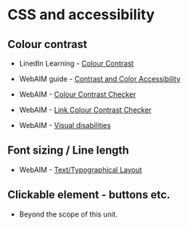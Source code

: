 # CSS and accessibility

## Colour contrast

- LinedIn Learning - [Colour Contrast](https://www.linkedin.com/learning/accessibility-for-web-design/color-contrast?u=36102708)

- WebAIM guide - [Contrast and Color Accessibility](https://webaim.org/articles/contrast/)

- WebAIM - [Colour Contrast Checker](https://webaim.org/resources/contrastchecker/)

- WebAIM - [Link Colour Contrast Checker](https://webaim.org/resources/linkcontrastchecker/?fcolor=0000FF&bcolor=FFFFFF)

- WebAIM - [Visual disabilities](https://webaim.org/articles/visual/)

## Font sizing / Line length

- WebAIM - [Text/Typographical Layout](https://webaim.org/techniques/textlayout/)

## Clickable element - buttons etc.

- Beyond the scope of this unit. 
